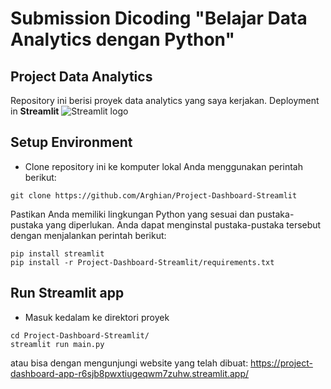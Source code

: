 # Submission Dicoding "Belajar Data Analytics dengan Python"

## Project Data Analytics

Repository ini berisi proyek data analytics yang saya kerjakan. Deployment in **Streamlit** <img src="https://user-images.githubusercontent.com/7164864/217935870-c0bc60a3-6fc0-4047-b011-7b4c59488c91.png" alt="Streamlit logo"></img>

## Setup Environment

- Clone repository ini ke komputer lokal Anda menggunakan perintah berikut:
```
git clone https://github.com/Arghian/Project-Dashboard-Streamlit
```
Pastikan Anda memiliki lingkungan Python yang sesuai dan pustaka-pustaka yang diperlukan. Anda dapat menginstal pustaka-pustaka tersebut dengan menjalankan perintah berikut:
```
pip install streamlit
pip install -r Project-Dashboard-Streamlit/requirements.txt
```

## Run Streamlit app

- Masuk kedalam ke direktori proyek
```
cd Project-Dashboard-Streamlit/
streamlit run main.py
```
atau bisa dengan mengunjungi website yang telah dibuat: https://project-dashboard-app-r6sjb8pwxtiugeqwm7zuhw.streamlit.app/
